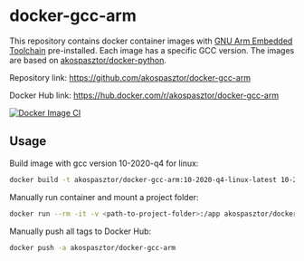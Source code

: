 # docker-gcc-arm

This repository contains docker container images with
[GNU Arm Embedded Toolchain](https://developer.arm.com/tools-and-software/open-source-software/developer-tools/gnu-toolchain/gnu-rm)
pre-installed. Each image has a specific GCC version. The images are based on
[akospasztor/docker-python](https://github.com/akospasztor/docker-python).

Repository link: https://github.com/akospasztor/docker-gcc-arm

Docker Hub link: https://hub.docker.com/r/akospasztor/docker-gcc-arm

[![Docker Image CI](https://github.com/akospasztor/docker-gcc-arm/actions/workflows/ci-docker-image.yml/badge.svg)](https://github.com/akospasztor/docker-gcc-arm/actions/workflows/ci-docker-image.yml)

## Usage

Build image with gcc version 10-2020-q4 for linux:

```bash
docker build -t akospasztor/docker-gcc-arm:10-2020-q4-linux-latest 10-2020-q4/linux/
```

Manually run container and mount a project folder:

```bash
docker run --rm -it -v <path-to-project-folder>:/app akospasztor/docker-gcc-arm:10-2020-q4-linux-latest
```

Manually push all tags to Docker Hub:

```bash
docker push -a akospasztor/docker-gcc-arm
```
